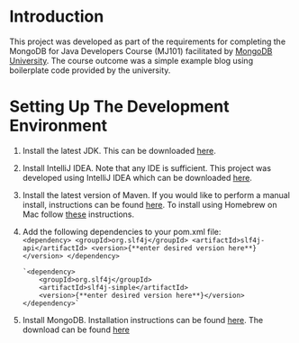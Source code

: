 # Introduction

This project was developed as part of the requirements for completing the MongoDB for Java Developers Course (MJ101) facilitated by [MongoDB University](https://university.mongodb.com/). The course outcome was a simple example blog using boilerplate code provided by the university.

# Setting Up The Development Environment

1. Install the latest JDK. This can be downloaded [here](http://www.oracle.com/technetwork/java/javase/downloads).

2. Install IntelliJ IDEA. Note that any IDE is sufficient. This project was developed using IntelliJ IDEA which can be downloaded [here](https://www.jetbrains.com/idea/download).

3. Install the latest version of Maven. If you would like to perform a manual install, instructions can be found [here](https://maven.apache.org/install.html). To install using Homebrew on Mac follow [these](http://brewformulas.org/Maven) instructions.

4.  Add the following dependencies to your pom.xml file:
`        <dependency>
            <groupId>org.slf4j</groupId>
            <artifactId>slf4j-api</artifactId>
            <version>{**enter desired version here**}</version>
        </dependency>`

        `<dependency>
            <groupId>org.slf4j</groupId>
            <artifactId>slf4j-simple</artifactId>
            <version>{**enter desired version here**}</version>
        </dependency>`

  5. Install MongoDB. Installation instructions can be found [here](https://docs.mongodb.com/manual/installation/). The download can be found [here](https://www.mongodb.com/download-center)
